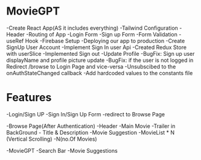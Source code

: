 # MovieGPT

-Create React App(AS it includes everything)
-Tailwind Configuration
-Header
-Routing of App
-Login Form
-Sign up Form
-Form Validation
-useRef Hook
-Firebase Setup
-Deploying our app to production
-Create SignUp User Account
-Implement Sign In user Api
-Created Redux Store with userSlice
-Implemented Sign out
-Update Profile
-BugFix: Sign up user displayName and profile picture update
-BugFix: if the user is not logged in Redirect /browse to Login Page and vice-versa
-Unsubscibed to the onAuthStateChanged callback
-Add hardcoded values to the constants file

# Features

-Login/Sign UP
    -Sign In/Sign Up Form
    -redirect to Browse Page

-Browse Page(After Authentication)
    -Header
    -Main Movie
        -Trailer in BackGround
        - Title & Description
        -Movie Suggestion
            -MovieList * N (Vertical Scrolling)
            -N(no.Of Movies)

-MovieGPT
    -Search Bar
    -Movie Suggestions
